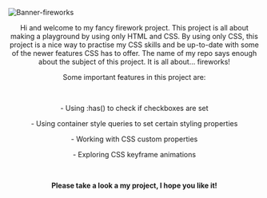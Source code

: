![Banner-fireworks](https://github.com/Martino538/CssFinalAssignment/assets/32341318/1137ad7c-6917-434f-88d5-2d957df52f34)
<p align="center">
    Hi and welcome to my fancy firework project. This project is all about making a playground by using only HTML and CSS. By using only CSS, this project is a nice way to practise my CSS skills and be up-to-date with some of the newer features CSS has to offer. The name of my repo says enough about the subject of this project. It is all about... fireworks! 
</p>

<p align="center">
    Some important features in this project are:
</p>
<br />
<p align="center">- Using :has() to check if checkboxes are set</p>
<p align="center">- Using container style queries to set certain styling properties</p>
<p align="center">- Working with CSS custom properties</p>
<p align="center">- Exploring CSS keyframe animations</p>
<br />
<p align="center">
    <strong>Please take a look a my project, I hope you like it!</strong>
</p>
